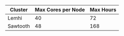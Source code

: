 
| Cluster  | Max Cores per Node | Max Hours |
|----------|--------------------|--------------|
| Lemhi    | 40                 | 72           |
| Sawtooth | 48                 | 168          |
